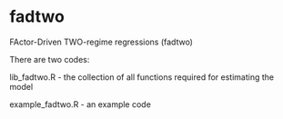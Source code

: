 # fadtwo
FActor-Driven TWO-regime regressions (fadtwo)

There are two codes:

  lib_fadtwo.R - the collection of all functions required for estimating the model
  
  example_fadtwo.R - an example code


